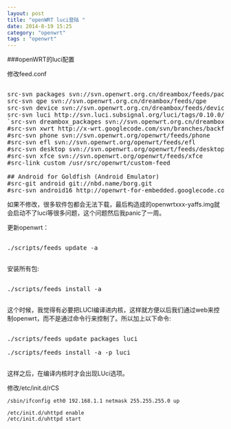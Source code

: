 ```yaml
---
layout: post
title: "openWRT luci登陆 "
date: 2014-8-19 15:25
category: "openwrt"
tags : "openwrt"
---
```


###openWRT的luci配置

修改feed.conf
<pre class="prettyprint" id="bash">

src-svn packages svn://svn.openwrt.org.cn/dreambox/feeds/packages_10.03.2
src-svn qpe svn://svn.openwrt.org.cn/dreambox/feeds/qpe
src-svn device svn://svn.openwrt.org.cn/dreambox/feeds/device
src-svn luci http://svn.luci.subsignal.org/luci/tags/0.10.0/contrib/package
`src-svn dreambox_packages svn://svn.openwrt.org.cn/dreambox/feeds/dreambox_packages`
#src-svn xwrt http://x-wrt.googlecode.com/svn/branches/backfire_10.03/package
#src-svn phone svn://svn.openwrt.org/openwrt/feeds/phone
#src-svn efl svn://svn.openwrt.org/openwrt/feeds/efl
#src-svn desktop svn://svn.openwrt.org/openwrt/feeds/desktop
#src-svn xfce svn://svn.openwrt.org/openwrt/feeds/xfce
#src-link custom /usr/src/openwrt/custom-feed

## Android for Goldfish (Android Emulator)
#src-git android git://nbd.name/borg.git
#src-svn android16 http://openwrt-for-embedded.googlecode.com/svn/feeds/android16
</pre>

如果不修改，很多软件包都会无法下载，最后构造成的openwrtxxx-yaffs.img就会启动不了luci等很多问题，这个问题然后我panic了一周。

更新openwrt：
<pre class="prettyprint" id="bash">

./scripts/feeds update -a

</pre>

安装所有包:
<pre class="prettyprint" id="bash">

./scripts/feeds install -a

</pre>
这个时候，我觉得有必要把LUCI编译进内核，这样就方便以后我们通过web来控制openwrt，而不是通过命令行来控制了。所以加上以下命令:
<pre class="prettyprint" id="bash">

./scripts/feeds update packages luci

./scripts/feeds install -a -p luci

</pre>

这样之后，在编译内核时才会出现LUci选项。

修改/etc/init.d/rCS

```
/sbin/ifconfig eth0 192.168.1.1 netmask 255.255.255.0 up

/etc/init.d/uhttpd enable
/etc/init.d/uhttpd start

```
